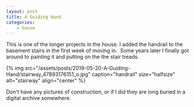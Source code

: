 ```yaml
---
layout: post
title: A Guiding Hand
categories:
    - house
---
```


This is one of the longer projects in the house. I added the handrail to the basement stairs in the first week of moving in.  Some years later I finally got around to painting it and putting on the the stair treads.

{% img src="/assets/posts/2019-05-20-A-Guiding-Hand/stairway_47893176151_o.jpg" caption="handrail" size="halfsize" alt="stairway" align="center" %}

Don't have any pictures of construction, or if I did they are long buried in a digital archive somewhere.